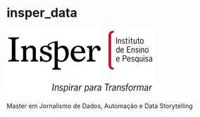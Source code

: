 # insper_data
[![Insper](img/images_insper.png)](https://www.insper.edu.br/pos-graduacao/master-em-jornalismo-de-dados-automacao-e-data-storytelling/)

Master em Jornalismo de Dados, Automação e Data Storytelling



